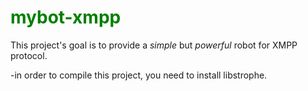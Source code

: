 <span style="color:green;">mybot-xmpp</span>
==========

This project's goal is to provide a <i>simple</i> but <i>powerful</i> robot for XMPP protocol.

-in order to compile this project, you need to install libstrophe.